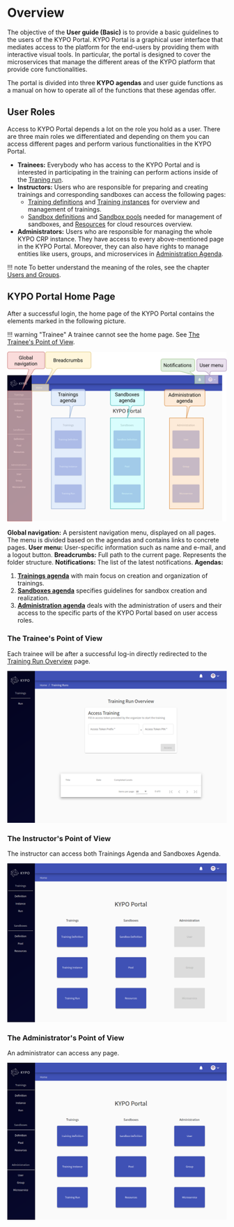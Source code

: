 # Overview

The objective of the **User guide (Basic)** is to provide a basic guidelines to the users of the KYPO Portal. KYPO Portal is a graphical user interface that mediates access to the platform for the end-users by providing them with interactive visual tools. In particular, the portal is designed to cover the microservices that manage the different areas of the KYPO platform that provide core functionalities.

The portal is divided into three **KYPO agendas** and user guide functions as a manual on how to operate all of the functions that these agendas offer.

## User Roles

Access to KYPO Portal depends a lot on the role you hold as a user. There are three main roles we differentiated and depending on them you can access different pages and perform various functionalities in the KYPO Portal.

* **Trainees:** Everybody who has access to the KYPO Portal and is interested in participating in the training can perform actions inside of the [Traning run](../training-agenda/training-run).
* **Instructors:** Users who are responsible for preparing and creating trainings and corresponding sandboxes can access the following pages: 
    * [Training definitions](../training-agenda/training-definition) and [Training instances](../training-agenda/training-instance) for overview and management of trainings. 
    * [Sandbox definitions](../sandbox-agenda/sandbox-definition) and [Sandbox pools](../sandbox-agenda/pool) needed for management of sandboxes, and [Resources](../sandbox-agenda/resources) for cloud resources overview.
* **Administrators:** Users who are responsible for managing the whole KYPO CRP instance. They have access to every above-mentioned page in the KYPO Portal. Moreover, they can also have rights to manage entities like users, groups, and microservices in [Administration Agenda](../administration-agenda/administration-agenda-overview). 

!!! note
    To better understand the meaning of the roles, see the chapter [Users and Groups](../../user-guide-advanced/users-and-groups/roles).


## KYPO Portal Home Page

After a successful login, the home page of the KYPO Portal contains the elements marked in the following picture. 

!!! warning "Trainee"
    A trainee cannot see the home page. See [The Trainee's Point of View](#the-trainees-point-of-view).

![KYPO-home-page](../img/user-guide-basic/KYPO-home-page.png)


**Global navigation:** A persistent navigation menu, displayed on all pages. The menu is divided based on the agendas and contains links to concrete pages.
**User menu:** User-specific information such as name and e-mail, and a logout button.
**Breadcrumbs:** Full path to the current page. Represents the folder structure.
**Notifications:** The list of the latest notifications.
**Agendas:**

 1. **[Trainings agenda](./training-agenda/training-agenda-overview.md)** with main focus on creation and organization of trainings.
 2. **[Sandboxes agenda](./sandbox-agenda/sandbox-agenda-overview.md)** specifies guidelines for sandbox creation and realization. 
 3. **[Administration agenda](./administration-agenda/administration-agenda-overview.md)** deals with the administration of users and their access to the specific parts of the KYPO Portal based on user access roles.

### The Trainee's Point of View
Each trainee will be after a successful log-in directly redirected to the [Training Run Overview](../training-agenda/training-run/#training-runs-overview) page. 

![KYPO-home-page-trainee](../img/user-guide-basic/KYPO-home-page-trainee.png)


### The Instructor's Point of View
The instructor can access both Trainings Agenda and Sandboxes Agenda. 

![KYPO-home-page-trainee](../img/user-guide-basic/KYPO-home-page-instructor.png)

### The Administrator's Point of View 

An administrator can access any page. 

![KYPO-home-page-admin](../img/user-guide-basic/KYPO-home-page-admin.png)

